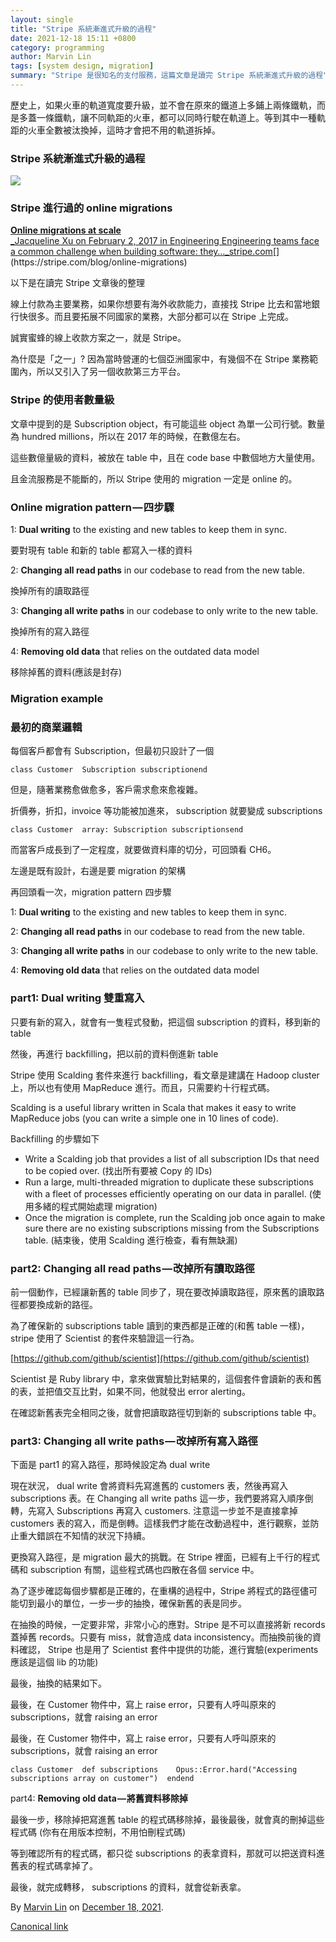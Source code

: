 ```yaml
---
layout: single
title: "Stripe 系統漸進式升級的過程"
date: 2021-12-18 15:11 +0800
category: programming
author: Marvin Lin
tags: [system design, migration]
summary: "Stripe 是很知名的支付服務，這篇文章是讀完 Stripe 系統漸進式升級的過程"
---
```


歷史上，如果火車的軌道寬度要升級，並不會在原來的鐵道上多鋪上兩條鐵軌，而是多蓋一條鐵軌，讓不同軌距的火車，都可以同時行駛在軌道上。等到其中一種軌距的火車全數被汰換掉，這時才會把不用的軌道拆掉。

### Stripe 系統漸進式升級的過程

![](https://cdn-images-1.medium.com/max/800/1*kVy_4E7Jw81-keZ1SwVu1g.png)

### Stripe 進行過的 online migrations

[**Online migrations at scale**  
_Jacqueline Xu on February 2, 2017 in Engineering Engineering teams face a common challenge when building software: they…_stripe.com](https://stripe.com/blog/online-migrations "https://stripe.com/blog/online-migrations")[](https://stripe.com/blog/online-migrations)

以下是在讀完 Stripe 文章後的整理

線上付款為主要業務，如果你想要有海外收款能力，直接找 Stripe 比去和當地銀行快很多。而且要拓展不同國家的業務，大部分都可以在 Stripe 上完成。

誠實蜜蜂的線上收款方案之一，就是 Stripe。

為什麼是「之一」? 因為當時營運的七個亞洲國家中，有幾個不在 Stripe 業務範圍內，所以又引入了另一個收款第三方平台。

### Stripe 的使用者數量級

文章中提到的是 Subscription object，有可能這些 object 為單一公司行號。數量為 hundred millions，所以在 2017 年的時候，在數億左右。

這些數億量級的資料，被放在 table 中，且在 code base 中數個地方大量使用。

且金流服務是不能斷的，所以 Stripe 使用的 migration 一定是 online 的。

### Online migration pattern — 四步驟

1: **Dual writing** to the existing and new tables to keep them in sync.

要對現有 table 和新的 table 都寫入一樣的資料

2: **Changing all read paths** in our codebase to read from the new table.

換掉所有的讀取路徑

3: **Changing all write paths** in our codebase to only write to the new table.

換掉所有的寫入路徑

4: **Removing old data** that relies on the outdated data model

移除掉舊的資料(應該是封存)

### Migration example

### 最初的商業邏輯

每個客戶都會有 Subscription，但最初只設計了一個

    class Customer  Subscription subscriptionend

但是，隨著業務愈做愈多，客戶需求愈來愈複雜。

折價券，折扣，invoice 等功能被加進來， subscription 就要變成 subscriptions

    class Customer  array: Subscription subscriptionsend

而當客戶成長到了一定程度，就要做資料庫的切分，可回頭看 CH6。

左邊是既有設計，右邊是要 migration 的架構

再回頭看一次，migration pattern 四步驟

1: **Dual writing** to the existing and new tables to keep them in sync.

2: **Changing all read paths** in our codebase to read from the new table.

3: **Changing all write paths** in our codebase to only write to the new table.

4: **Removing old data** that relies on the outdated data model

### part1: Dual writing 雙重寫入

只要有新的寫入，就會有一隻程式發動，把這個 subscription 的資料，移到新的 table

然後，再進行 backfilling，把以前的資料倒進新 table

Stripe 使用 Scalding 套件來進行 backfilling，看文章是建講在 Hadoop cluster 上，所以也有使用 MapReduce 進行。而且，只需要約十行程式碼。

Scalding is a useful library written in Scala that makes it easy to write MapReduce jobs (you can write a simple one in 10 lines of code).

Backfilling 的步驟如下

*   Write a Scalding job that provides a list of all subscription IDs that need to be copied over. (找出所有要被 Copy 的 IDs)
*   Run a large, multi-threaded migration to duplicate these subscriptions with a fleet of processes efficiently operating on our data in parallel. (使用多緒的程式開始處理 migration)
*   Once the migration is complete, run the Scalding job once again to make sure there are no existing subscriptions missing from the Subscriptions table. (結束後，使用 Scalding 進行檢查，看有無缺漏)

### part2: Changing all read paths — 改掉所有讀取路徑

前一個動作，已經讓新舊的 table 同步了，現在要改掉讀取路徑，原來舊的讀取路徑都要換成新的路徑。

為了確保新的 subscriptions table 讀到的東西都是正確的(和舊 table 一樣)，stripe 使用了 Scientist 的套件來驗證這一行為。

[https://github.com/github/scientist](https://github.com/github/scientist)

Scientist 是 Ruby library 中，拿來做實驗比對結果的，這個套件會讀新的表和舊的表，並把值交互比對，如果不同，他就發出 error alerting。

在確認新舊表完全相同之後，就會把讀取路徑切到新的 subscriptions table 中。

### part3: Changing all write paths — 改掉所有寫入路徑

下面是 part1 的寫入路徑，那時候設定為 dual write

現在狀況， dual write 會將資料先寫進舊的 customers 表，然後再寫入 subscriptions 表。在 Changing all write paths 這一步，我們要將寫入順序倒轉，先寫入 Subscriptions 再寫入 customers. 注意這一步並不是直接拿掉 customers 表的寫入，而是倒轉。這樣我們才能在改動過程中，進行觀察，並防止重大錯誤在不知情的狀況下持續。

更換寫入路徑，是 migration 最大的挑戰。在 Stripe 裡面，已經有上千行的程式碼和 subscription 有關，這些程式碼也四散在各個 service 中。

為了逐步確認每個步驟都是正確的，在重構的過程中，Stripe 將程式的路徑儘可能切到最小的單位，一步一步的抽換，確保新舊的表是同步。

在抽換的時候，一定要非常，非常小心的應對。Stripe 是不可以直接將新 records 蓋掉舊 records。只要有 miss，就會造成 data inconsistency。而抽換前後的資料確認， Stripe 也是用了 Scientist 套件中提供的功能，進行實驗(experiments 應該是這個 lib 的功能)

最後，抽換的結果如下。

最後，在 Customer 物件中，寫上 raise error，只要有人呼叫原來的 subscriptions，就會 raising an error

最後，在 Customer 物件中，寫上 raise error，只要有人呼叫原來的 subscriptions，就會 raising an error

    class Customer  def subscriptions    Opus::Error.hard("Accessing subscriptions array on customer")  endend

part4: **Removing old data — 將舊資料移除掉**

最後一步，移除掉把寫進舊 table 的程式碼移除掉，最後最後，就會真的刪掉這些程式碼 (你有在用版本控制，不用怕刪程式碼)

等到確認所有的程式碼，都只從 subscriptions 的表拿資料，那就可以把送資料進舊表的程式碼拿掉了。

最後，就完成轉移， subscriptions 的資料，就會從新表拿。

By [Marvin Lin](https://medium.com/@atimis19) on [December 18, 2021](https://medium.com/p/d2c7e73e298b).

[Canonical link](https://medium.com/@atimis19/stripe-%E7%B3%BB%E7%B5%B1%E6%BC%B8%E9%80%B2%E5%BC%8F%E5%8D%87%E7%B4%9A%E7%9A%84%E9%81%8E%E7%A8%8B-d2c7e73e298b)
